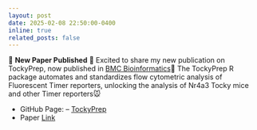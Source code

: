 ```yaml
---
layout: post
date: 2025-02-08 22:50:00-0400
inline: true
related_posts: false
---
```


📄 **New Paper Published** 
🌟 Excited to share my new publication on TockyPrep, now published in [BMC Bioinformatics](https://link.springer.com/article/10.1186/s12859-025-06058-8)🚀 
The TockyPrep R package automates and standardizes flow cytometric analysis of Fluorescent Timer reporters, unlocking the analysis of Nr4a3 Tocky mice and other Timer reporters🐭

- GitHub Page: – [TockyPrep](https://monotockylab.github.io/TockyPrep/index.html)
- Paper [Link](https://link.springer.com/article/10.1186/s12859-025-06058-8)